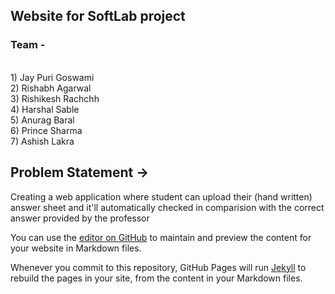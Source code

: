## Website for SoftLab project 
### Team - 
<br>
1) Jay Puri Goswami <br>
2) Rishabh Agarwal  <br>
3) Rishikesh Rachchh <br>
4) Harshal Sable  <br>
5) Anurag Baral  <br>
6) Prince Sharma  <br>
7) Ashish Lakra  <br>


## Problem Statement ->

Creating a web application where student can upload their (hand written) answer sheet and it'll automatically checked in comparision with the correct answer provided by the professor




You can use the [editor on GitHub](https://github.com/Jay22519/Jay22519.github.io/edit/main/index.md) to maintain and preview the content for your website in Markdown files.

Whenever you commit to this repository, GitHub Pages will run [Jekyll](https://jekyllrb.com/) to rebuild the pages in your site, from the content in your Markdown files.
